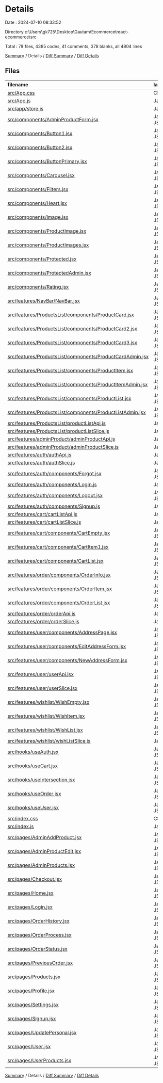 # Details

Date : 2024-07-10 08:33:52

Directory c:\\Users\\gk725\\Desktop\\Gautam\\Ecommerce\\react-ecommerce\\src

Total : 78 files,  4385 codes, 41 comments, 378 blanks, all 4804 lines

[Summary](results.md) / Details / [Diff Summary](diff.md) / [Diff Details](diff-details.md)

## Files
| filename | language | code | comment | blank | total |
| :--- | :--- | ---: | ---: | ---: | ---: |
| [src/App.css](/src/App.css) | CSS | 0 | 0 | 1 | 1 |
| [src/App.js](/src/App.js) | JavaScript | 168 | 0 | 11 | 179 |
| [src/app/store.js](/src/app/store.js) | JavaScript | 19 | 0 | 1 | 20 |
| [src/components/AdminProductForm.jsx](/src/components/AdminProductForm.jsx) | JavaScript JSX | 232 | 0 | 6 | 238 |
| [src/components/Button1.jsx](/src/components/Button1.jsx) | JavaScript JSX | 12 | 0 | 3 | 15 |
| [src/components/Button2.jsx](/src/components/Button2.jsx) | JavaScript JSX | 12 | 0 | 3 | 15 |
| [src/components/ButtonPrimary.jsx](/src/components/ButtonPrimary.jsx) | JavaScript JSX | 5 | 0 | 3 | 8 |
| [src/components/Carousel.jsx](/src/components/Carousel.jsx) | JavaScript JSX | 95 | 0 | 11 | 106 |
| [src/components/Filters.jsx](/src/components/Filters.jsx) | JavaScript JSX | 151 | 19 | 5 | 175 |
| [src/components/Heart.jsx](/src/components/Heart.jsx) | JavaScript JSX | 22 | 0 | 2 | 24 |
| [src/components/Image.jsx](/src/components/Image.jsx) | JavaScript JSX | 27 | 0 | 3 | 30 |
| [src/components/ProductImage.jsx](/src/components/ProductImage.jsx) | JavaScript JSX | 56 | 6 | 5 | 67 |
| [src/components/ProductImages.jsx](/src/components/ProductImages.jsx) | JavaScript JSX | 79 | 7 | 14 | 100 |
| [src/components/Protected.jsx](/src/components/Protected.jsx) | JavaScript JSX | 13 | 0 | 3 | 16 |
| [src/components/ProtectedAdmin.jsx](/src/components/ProtectedAdmin.jsx) | JavaScript JSX | 13 | 0 | 4 | 17 |
| [src/components/Rating.jsx](/src/components/Rating.jsx) | JavaScript JSX | 42 | 0 | 4 | 46 |
| [src/features/NavBar/NavBar.jsx](/src/features/NavBar/NavBar.jsx) | JavaScript JSX | 140 | 1 | 8 | 149 |
| [src/features/ProductsList/components/ProductCard.jsx](/src/features/ProductsList/components/ProductCard.jsx) | JavaScript JSX | 92 | 0 | 3 | 95 |
| [src/features/ProductsList/components/ProductCard2.jsx](/src/features/ProductsList/components/ProductCard2.jsx) | JavaScript JSX | 36 | 0 | 6 | 42 |
| [src/features/ProductsList/components/ProductCard3.jsx](/src/features/ProductsList/components/ProductCard3.jsx) | JavaScript JSX | 23 | 0 | 3 | 26 |
| [src/features/ProductsList/components/ProductCardAdmin.jsx](/src/features/ProductsList/components/ProductCardAdmin.jsx) | JavaScript JSX | 81 | 0 | 3 | 84 |
| [src/features/ProductsList/components/ProductItem.jsx](/src/features/ProductsList/components/ProductItem.jsx) | JavaScript JSX | 94 | 0 | 11 | 105 |
| [src/features/ProductsList/components/ProductItemAdmin.jsx](/src/features/ProductsList/components/ProductItemAdmin.jsx) | JavaScript JSX | 89 | 0 | 11 | 100 |
| [src/features/ProductsList/components/ProductList.jsx](/src/features/ProductsList/components/ProductList.jsx) | JavaScript JSX | 20 | 0 | 3 | 23 |
| [src/features/ProductsList/components/ProductListAdmin.jsx](/src/features/ProductsList/components/ProductListAdmin.jsx) | JavaScript JSX | 20 | 0 | 4 | 24 |
| [src/features/ProductsList/productListApi.js](/src/features/ProductsList/productListApi.js) | JavaScript | 26 | 0 | 4 | 30 |
| [src/features/ProductsList/productListSlice.js](/src/features/ProductsList/productListSlice.js) | JavaScript | 78 | 2 | 11 | 91 |
| [src/features/adminProduct/adminProductApi.js](/src/features/adminProduct/adminProductApi.js) | JavaScript | 39 | 0 | 3 | 42 |
| [src/features/adminProduct/adminProductSlice.js](/src/features/adminProduct/adminProductSlice.js) | JavaScript | 73 | 0 | 5 | 78 |
| [src/features/auth/authApi.js](/src/features/auth/authApi.js) | JavaScript | 30 | 0 | 2 | 32 |
| [src/features/auth/authSlice.js](/src/features/auth/authSlice.js) | JavaScript | 46 | 0 | 6 | 52 |
| [src/features/auth/components/Forgot.jsx](/src/features/auth/components/Forgot.jsx) | JavaScript JSX | 27 | 0 | 3 | 30 |
| [src/features/auth/components/Login.js](/src/features/auth/components/Login.js) | JavaScript | 0 | 0 | 1 | 1 |
| [src/features/auth/components/Logout.jsx](/src/features/auth/components/Logout.jsx) | JavaScript JSX | 15 | 0 | 4 | 19 |
| [src/features/auth/components/Signup.js](/src/features/auth/components/Signup.js) | JavaScript | 0 | 0 | 1 | 1 |
| [src/features/cart/cartListApi.js](/src/features/cart/cartListApi.js) | JavaScript | 91 | 0 | 7 | 98 |
| [src/features/cart/cartListSlice.js](/src/features/cart/cartListSlice.js) | JavaScript | 75 | 0 | 7 | 82 |
| [src/features/cart/components/CartEmpty.jsx](/src/features/cart/components/CartEmpty.jsx) | JavaScript JSX | 15 | 0 | 3 | 18 |
| [src/features/cart/components/CartItem1.jsx](/src/features/cart/components/CartItem1.jsx) | JavaScript JSX | 82 | 0 | 6 | 88 |
| [src/features/cart/components/CartList.jsx](/src/features/cart/components/CartList.jsx) | JavaScript JSX | 48 | 0 | 6 | 54 |
| [src/features/order/components/OrderInfo.jsx](/src/features/order/components/OrderInfo.jsx) | JavaScript JSX | 47 | 0 | 3 | 50 |
| [src/features/order/components/OrderItem.jsx](/src/features/order/components/OrderItem.jsx) | JavaScript JSX | 14 | 0 | 3 | 17 |
| [src/features/order/components/OrderList.jsx](/src/features/order/components/OrderList.jsx) | JavaScript JSX | 24 | 0 | 4 | 28 |
| [src/features/order/orderApi.js](/src/features/order/orderApi.js) | JavaScript | 42 | 0 | 2 | 44 |
| [src/features/order/orderSlice.js](/src/features/order/orderSlice.js) | JavaScript | 87 | 0 | 5 | 92 |
| [src/features/user/components/AddressPage.jsx](/src/features/user/components/AddressPage.jsx) | JavaScript JSX | 103 | 0 | 3 | 106 |
| [src/features/user/components/EditAddressForm.jsx](/src/features/user/components/EditAddressForm.jsx) | JavaScript JSX | 211 | 0 | 5 | 216 |
| [src/features/user/components/NewAddressForm.jsx](/src/features/user/components/NewAddressForm.jsx) | JavaScript JSX | 200 | 0 | 7 | 207 |
| [src/features/user/userApi.jsx](/src/features/user/userApi.jsx) | JavaScript JSX | 30 | 0 | 3 | 33 |
| [src/features/user/userSlice.jsx](/src/features/user/userSlice.jsx) | JavaScript JSX | 33 | 0 | 6 | 39 |
| [src/features/wishlist/WishEmpty.jsx](/src/features/wishlist/WishEmpty.jsx) | JavaScript JSX | 15 | 0 | 3 | 18 |
| [src/features/wishlist/WishItem.jsx](/src/features/wishlist/WishItem.jsx) | JavaScript JSX | 60 | 0 | 5 | 65 |
| [src/features/wishlist/WishList.jsx](/src/features/wishlist/WishList.jsx) | JavaScript JSX | 27 | 0 | 4 | 31 |
| [src/features/wishlist/wishListSlice.js](/src/features/wishlist/wishListSlice.js) | JavaScript | 24 | 0 | 4 | 28 |
| [src/hooks/useAuth.jsx](/src/hooks/useAuth.jsx) | JavaScript JSX | 7 | 0 | 3 | 10 |
| [src/hooks/useCart.jsx](/src/hooks/useCart.jsx) | JavaScript JSX | 16 | 0 | 4 | 20 |
| [src/hooks/useIntersection.jsx](/src/hooks/useIntersection.jsx) | JavaScript JSX | 17 | 0 | 6 | 23 |
| [src/hooks/useOrder.jsx](/src/hooks/useOrder.jsx) | JavaScript JSX | 7 | 0 | 3 | 10 |
| [src/hooks/useUser.jsx](/src/hooks/useUser.jsx) | JavaScript JSX | 25 | 0 | 4 | 29 |
| [src/index.css](/src/index.css) | CSS | 39 | 0 | 6 | 45 |
| [src/index.js](/src/index.js) | JavaScript | 18 | 3 | 5 | 26 |
| [src/pages/AdminAddProduct.jsx](/src/pages/AdminAddProduct.jsx) | JavaScript JSX | 36 | 0 | 5 | 41 |
| [src/pages/AdminProductEdit.jsx](/src/pages/AdminProductEdit.jsx) | JavaScript JSX | 73 | 0 | 5 | 78 |
| [src/pages/AdminProducts.jsx](/src/pages/AdminProducts.jsx) | JavaScript JSX | 7 | 0 | 3 | 10 |
| [src/pages/Checkout.jsx](/src/pages/Checkout.jsx) | JavaScript JSX | 218 | 1 | 6 | 225 |
| [src/pages/Home.jsx](/src/pages/Home.jsx) | JavaScript JSX | 108 | 0 | 6 | 114 |
| [src/pages/Login.jsx](/src/pages/Login.jsx) | JavaScript JSX | 130 | 0 | 8 | 138 |
| [src/pages/OrderHistory.jsx](/src/pages/OrderHistory.jsx) | JavaScript JSX | 49 | 0 | 4 | 53 |
| [src/pages/OrderProcess.jsx](/src/pages/OrderProcess.jsx) | JavaScript JSX | 60 | 0 | 3 | 63 |
| [src/pages/OrderStatus.jsx](/src/pages/OrderStatus.jsx) | JavaScript JSX | 93 | 1 | 7 | 101 |
| [src/pages/PreviousOrder.jsx](/src/pages/PreviousOrder.jsx) | JavaScript JSX | 5 | 0 | 3 | 8 |
| [src/pages/Products.jsx](/src/pages/Products.jsx) | JavaScript JSX | 124 | 1 | 14 | 139 |
| [src/pages/Profile.jsx](/src/pages/Profile.jsx) | JavaScript JSX | 26 | 0 | 4 | 30 |
| [src/pages/Settings.jsx](/src/pages/Settings.jsx) | JavaScript JSX | 5 | 0 | 3 | 8 |
| [src/pages/Signup.jsx](/src/pages/Signup.jsx) | JavaScript JSX | 163 | 0 | 8 | 171 |
| [src/pages/UpdatePersonal.jsx](/src/pages/UpdatePersonal.jsx) | JavaScript JSX | 5 | 0 | 3 | 8 |
| [src/pages/User.jsx](/src/pages/User.jsx) | JavaScript JSX | 44 | 0 | 5 | 49 |
| [src/pages/UserProducts.jsx](/src/pages/UserProducts.jsx) | JavaScript JSX | 7 | 0 | 3 | 10 |

[Summary](results.md) / Details / [Diff Summary](diff.md) / [Diff Details](diff-details.md)